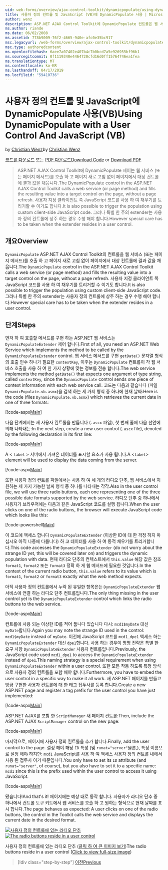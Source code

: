 ```yaml
---
uid: web-forms/overview/ajax-control-toolkit/dynamicpopulate/using-dynamicpopulate-with-a-user-control-and-javascript-vb
title: 사용자 정의 컨트롤 및 JavaScript (VB)에 DynamicPopulate 사용 | Microsoft Docs
author: wenz
description: ASP.NET AJAX Control Toolkit에 DynamicPopulate 컨트롤은 웹 서비스 (또는 페이지 메서드)를 호출 하 고 t 대상 컨트롤에 결과 값을 채웁니다...
ms.author: riande
ms.date: 06/02/2008
ms.assetid: 778b9009-76f2-4665-940e-afc0e35bc917
msc.legacyurl: /web-forms/overview/ajax-control-toolkit/dynamicpopulate/using-dynamicpopulate-with-a-user-control-and-javascript-vb
msc.type: authoredcontent
ms.openlocfilehash: 6aee7a07402e407b4c7b0bcd7a5e926955bf96b1
ms.sourcegitcommit: 0f1119340e4464720cfd16d0ff15764746ea1fea
ms.translationtype: MT
ms.contentlocale: ko-KR
ms.lasthandoff: 04/17/2019
ms.locfileid: "59410736"
---
```

# <a name="using-dynamicpopulate-with-a-user-control-and-javascript-vb"></a><span data-ttu-id="1bc18-103">사용자 정의 컨트롤 및 JavaScript에 DynamicPopulate 사용(VB)</span><span class="sxs-lookup"><span data-stu-id="1bc18-103">Using DynamicPopulate with a User Control And JavaScript (VB)</span></span>

<span data-ttu-id="1bc18-104">by [Christian Wenz](https://github.com/wenz)</span><span class="sxs-lookup"><span data-stu-id="1bc18-104">by [Christian Wenz](https://github.com/wenz)</span></span>

<span data-ttu-id="1bc18-105">[코드를 다운로드](http://download.microsoft.com/download/d/8/f/d8f2f6f9-1b7c-46ad-9252-e1fc81bdea3e/dynamicpopulate2.vb.zip) 또는 [PDF 다운로드](http://download.microsoft.com/download/b/6/a/b6ae89ee-df69-4c87-9bfb-ad1eb2b23373/dynamicpopulate2VB.pdf)</span><span class="sxs-lookup"><span data-stu-id="1bc18-105">[Download Code](http://download.microsoft.com/download/d/8/f/d8f2f6f9-1b7c-46ad-9252-e1fc81bdea3e/dynamicpopulate2.vb.zip) or [Download PDF](http://download.microsoft.com/download/b/6/a/b6ae89ee-df69-4c87-9bfb-ad1eb2b23373/dynamicpopulate2VB.pdf)</span></span>

> <span data-ttu-id="1bc18-106">ASP.NET AJAX Control Toolkit에 DynamicPopulate 제어는 웹 서비스 (또는 페이지 메서드)를 호출 하 고 페이지 새로 고침 없이 페이지에서 대상 컨트롤에 결과 값을 채웁니다.</span><span class="sxs-lookup"><span data-stu-id="1bc18-106">The DynamicPopulate control in the ASP.NET AJAX Control Toolkit calls a web service (or page method) and fills the resulting value into a target control on the page, without a page refresh.</span></span> <span data-ttu-id="1bc18-107">사용자 지정 클라이언트 쪽 JavaScript 코드를 사용 하 여 채우기를 트리거할 수 이기도 합니다.</span><span class="sxs-lookup"><span data-stu-id="1bc18-107">It is also possible to trigger the population using custom client-side JavaScript code.</span></span> <span data-ttu-id="1bc18-108">그러나 특별 한 주의 extender는 사용자 정의 컨트롤에 상주 하는 경우 수행 해야 합니다.</span><span class="sxs-lookup"><span data-stu-id="1bc18-108">However special care has to be taken when the extender resides in a user control.</span></span>


## <a name="overview"></a><span data-ttu-id="1bc18-109">개요</span><span class="sxs-lookup"><span data-stu-id="1bc18-109">Overview</span></span>

<span data-ttu-id="1bc18-110">`DynamicPopulate` ASP.NET AJAX Control Toolkit의 컨트롤을 웹 서비스 (또는 페이지 메서드)를 호출 하 고 페이지 새로 고침 없이 페이지에서 대상 컨트롤에 결과 값을 채웁니다.</span><span class="sxs-lookup"><span data-stu-id="1bc18-110">The `DynamicPopulate` control in the ASP.NET AJAX Control Toolkit calls a web service (or page method) and fills the resulting value into a target control on the page, without a page refresh.</span></span> <span data-ttu-id="1bc18-111">사용자 지정 클라이언트 쪽 JavaScript 코드를 사용 하 여 채우기를 트리거할 수 이기도 합니다.</span><span class="sxs-lookup"><span data-stu-id="1bc18-111">It is also possible to trigger the population using custom client-side JavaScript code.</span></span> <span data-ttu-id="1bc18-112">그러나 특별 한 주의 extender는 사용자 정의 컨트롤에 상주 하는 경우 수행 해야 합니다.</span><span class="sxs-lookup"><span data-stu-id="1bc18-112">However special care has to be taken when the extender resides in a user control.</span></span>

## <a name="steps"></a><span data-ttu-id="1bc18-113">단계</span><span class="sxs-lookup"><span data-stu-id="1bc18-113">Steps</span></span>

<span data-ttu-id="1bc18-114">먼저 하 여 호출할 메서드를 구현 하는 ASP.NET 웹 서비스는 `DynamicPopulateExtender` 제어 합니다.</span><span class="sxs-lookup"><span data-stu-id="1bc18-114">First of all, you need an ASP.NET Web Service which implements the method to be called by the `DynamicPopulateExtender` control.</span></span> <span data-ttu-id="1bc18-115">웹 서비스 메서드를 구현 `getDate()` 문자열 형식의 호출 인수 하나가 필요한 `contextKey`, 이후는 `DynamicPopulate` 컨트롤이 각 웹 서비스 호출을 사용 하 여 한 가지 상황에 맞는 정보를 전송 합니다.</span><span class="sxs-lookup"><span data-stu-id="1bc18-115">The web service implements the method `getDate()` that expects one argument of type string, called `contextKey`, since the `DynamicPopulate` control sends one piece of context information with each web service call.</span></span> <span data-ttu-id="1bc18-116">코드는 다음과 같습니다 (파일 `DynamicPopulate.vb.asmx`)을 검색 하는 세 가지 형식 중 하나에 현재 날짜:</span><span class="sxs-lookup"><span data-stu-id="1bc18-116">Here is the code (files `DynamicPopulate.vb.asmx`) which retrieves the current date in one of three formats:</span></span>

[!code-aspx[Main](using-dynamicpopulate-with-a-user-control-and-javascript-vb/samples/sample1.aspx)]

<span data-ttu-id="1bc18-117">다음 단계에서는 새 사용자 컨트롤을 만듭니다 (`.ascx` 파일), 첫 번째 줄에 다음 선언에 의해 나타내는:</span><span class="sxs-lookup"><span data-stu-id="1bc18-117">In the next step, create a new user control (`.ascx` file), denoted by the following declaration in its first line:</span></span>

[!code-aspx[Main](using-dynamicpopulate-with-a-user-control-and-javascript-vb/samples/sample2.aspx)]

<span data-ttu-id="1bc18-118">A &lt; `label` &gt; 서버에서 가져온 데이터를 표시할 요소가 사용 됩니다.</span><span class="sxs-lookup"><span data-stu-id="1bc18-118">A &lt;`label`&gt; element will be used to display the data coming from the server.</span></span>

[!code-aspx[Main](using-dynamicpopulate-with-a-user-control-and-javascript-vb/samples/sample3.aspx)]

<span data-ttu-id="1bc18-119">또한 사용자 정의 컨트롤 파일에서는 사용 하 여 세 개의 라디오 단추, 웹 서비스에서 지 원하는 세 가지 가능한 날짜 형식 중 하나를 나타내는 각각.</span><span class="sxs-lookup"><span data-stu-id="1bc18-119">Also in the user control file, we will use three radio buttons, each one representing one of the three possible date formats supported by the web service.</span></span> <span data-ttu-id="1bc18-120">라디오 단추 중 하나에서 사용자가 브라우저에는 다음과 같은 JavaScript 코드를 실행 됩니다.</span><span class="sxs-lookup"><span data-stu-id="1bc18-120">When the user clicks on one of the radio buttons, the browser will execute JavaScript code which looks like this:</span></span>

[!code-powershell[Main](using-dynamicpopulate-with-a-user-control-and-javascript-vb/samples/sample4.ps1)]

<span data-ttu-id="1bc18-121">이 코드에 액세스 합니다 `DynamicPopulateExtender` (이상한 ID에 대 한 걱정 하지 마십시오 아직 나중에 다룹니다) 하 고 데이터를 사용 하 여 동적 채우기를 트리거합니다.</span><span class="sxs-lookup"><span data-stu-id="1bc18-121">This code accesses the `DynamicPopulateExtender` (do not worry about the strange ID yet, this will be covered later on) and triggers the dynamic population with data.</span></span> <span data-ttu-id="1bc18-122">현재 라디오 단추의 컨텍스트에서 `this.value` 해당 값은 참조 `format1`, `format2` 또는 `format3` 정확 하 게 웹 메서드에 필요한 것입니다.</span><span class="sxs-lookup"><span data-stu-id="1bc18-122">In the context of the current radio button, `this.value` refers to its value which is `format1`, `format2` or `format3` exactly what the web method expects.</span></span>

<span data-ttu-id="1bc18-123">아직 사용자 정의 컨트롤에서 누락 된 유일한 항목은는 `DynamicPopulateExtender` 웹 서비스에 연결 하는 라디오 단추 컨트롤입니다.</span><span class="sxs-lookup"><span data-stu-id="1bc18-123">The only thing missing in the user control yet is the `DynamicPopulateExtender` control which links the radio buttons to the web service.</span></span>

[!code-aspx[Main](using-dynamicpopulate-with-a-user-control-and-javascript-vb/samples/sample5.aspx)]

<span data-ttu-id="1bc18-124">컨트롤에 사용 되는 이상한 ID를 적어 둡니다 있습니다 다시: `mcd1$myDate` 대신 `myDate`합니다.</span><span class="sxs-lookup"><span data-stu-id="1bc18-124">Again you may note the strange ID used in the control: `mcd1$myDate` instead of `myDate`.</span></span> <span data-ttu-id="1bc18-125">이전에 JavaScript 코드를 `mcd1_dpe1` 액세스 하는 `DynamicPopulateExtender` 대신 `dpe1`합니다. 사용 하는 경우이 명명 전략은 특별 한 요구 사항 `DynamicPopulateExtender` 사용자 컨트롤입니다.</span><span class="sxs-lookup"><span data-stu-id="1bc18-125">Previously, the JavaScript code used `mcd1_dpe1` to access the `DynamicPopulateExtender` instead of `dpe1`.This naming strategy is a special requirement when using `DynamicPopulateExtender` within a user control.</span></span> <span data-ttu-id="1bc18-126">또한 모든 작동 하도록 특정 방식으로 사용자 정의 컨트롤을 포함 해야 합니다.</span><span class="sxs-lookup"><span data-stu-id="1bc18-126">Furthermore, you have to embed the user control in a specific way to make it all work.</span></span> <span data-ttu-id="1bc18-127">새 ASP.NET 페이지를 만들고 방금 구현한 사용자 컨트롤에 대 한 태그 접두사를 등록 합니다.</span><span class="sxs-lookup"><span data-stu-id="1bc18-127">Create a new ASP.NET page and register a tag prefix for the user control you have just implemented:</span></span>

[!code-aspx[Main](using-dynamicpopulate-with-a-user-control-and-javascript-vb/samples/sample6.aspx)]

<span data-ttu-id="1bc18-128">ASP.NET AJAX를 포함 한 `ScriptManager` 새 페이지 컨트롤:</span><span class="sxs-lookup"><span data-stu-id="1bc18-128">Then, include the ASP.NET AJAX `ScriptManager` control on the new page:</span></span>

[!code-aspx[Main](using-dynamicpopulate-with-a-user-control-and-javascript-vb/samples/sample7.aspx)]

<span data-ttu-id="1bc18-129">마지막으로, 페이지에 사용자 정의 컨트롤을 추가 합니다.</span><span class="sxs-lookup"><span data-stu-id="1bc18-129">Finally, add the user control to the page.</span></span> <span data-ttu-id="1bc18-130">설정 해야 해당 `ID` 특성 (및 `runat="server"`물론,), 특정 이름으로 설정 해야 하지만: `mcd1` JavaScript를 사용 하 여 액세스 사용자 정의 컨트롤 내에서 사용 된 접두사 이기 때문입니다.</span><span class="sxs-lookup"><span data-stu-id="1bc18-130">You only have to set its `ID` attribute (and `runat="server"`, of course), but you also have to set it to a specific name: `mcd1` since this is the prefix used within the user control to access it using JavaScript.</span></span>

[!code-aspx[Main](using-dynamicpopulate-with-a-user-control-and-javascript-vb/samples/sample8.aspx)]

<span data-ttu-id="1bc18-131">됐습니다!</span><span class="sxs-lookup"><span data-stu-id="1bc18-131">And that's it!</span></span> <span data-ttu-id="1bc18-132">페이지에는 예상 대로 동작 합니다. 사용자가 라디오 단추 중 하나에서 컨트롤 도구 키트에서 웹 서비스를 호출 하 고 원하는 형식으로 현재 날짜를 표시 합니다.</span><span class="sxs-lookup"><span data-stu-id="1bc18-132">The page behaves as expected: A user clicks on one of the radio buttons, the control in the Toolkit calls the web service and displays the current date in the desired format.</span></span>


<span data-ttu-id="1bc18-133">[![사용자 정의 컨트롤에 있는 라디오 단추](using-dynamicpopulate-with-a-user-control-and-javascript-vb/_static/image2.png)](using-dynamicpopulate-with-a-user-control-and-javascript-vb/_static/image1.png)</span><span class="sxs-lookup"><span data-stu-id="1bc18-133">[![The radio buttons reside in a user control](using-dynamicpopulate-with-a-user-control-and-javascript-vb/_static/image2.png)](using-dynamicpopulate-with-a-user-control-and-javascript-vb/_static/image1.png)</span></span>

<span data-ttu-id="1bc18-134">사용자 정의 컨트롤에 있는 라디오 단추 ([클릭 하 여 큰 이미지 보기](using-dynamicpopulate-with-a-user-control-and-javascript-vb/_static/image3.png))</span><span class="sxs-lookup"><span data-stu-id="1bc18-134">The radio buttons reside in a user control ([Click to view full-size image](using-dynamicpopulate-with-a-user-control-and-javascript-vb/_static/image3.png))</span></span>

> [!div class="step-by-step"]
> [<span data-ttu-id="1bc18-135">이전</span><span class="sxs-lookup"><span data-stu-id="1bc18-135">Previous</span></span>](dynamically-populating-a-control-using-javascript-code-vb.md)

